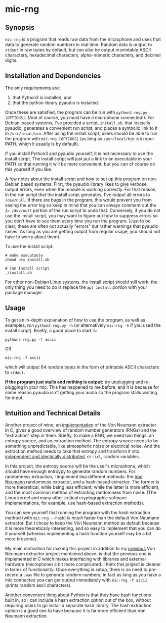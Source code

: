 # mic-rng

## Synopsis

`mic-rng` is a program that reads raw data from the microphone and uses that data to generate random numbers in real time. Random data is output to `stdout` in raw bytes by default, but can also be output in printable ASCII characters, hexadecimal characters, alpha-numeric characters, and decimal digits. 

## Installation and Dependencies

The only requirements are: 

1. that Python3 is installed, and 
2. that the python library pyaudio is installed.

Once these are satisfied, the program can be run with `python3 rng.py [OPTIONS]`. (And of course, you must have a microphone connected!). For Debian-based systems, I've provided a script, `install.sh`, that instsalls pyaudio, generates a convenient run script, and places a symbolic link to it in `/usr/local/bin`. After using the install script, users should be able to run the program with `mic-rng [OPTIONS]` (as long as `/usr/local/bin` is in your PATH, which it usually is by default).

If you install Python3 and pyaudio yourself, it is not necessary to use the install script. The install script will just put a link to an executable in your PATH so that running it will be more convenient, but you can of course do this yourself if you like.

A few notes about the install script and how to set up this program on non-Debian based systems: First, the pyaudio library likes to give verbose output errors, even when the module is working correctly. For that reason, in the run script that the install script generates, I've output all errors to `/dev/null`. If there are bugs in the program, this would prevent you from seeing the error log so keep in mind that you can always comment out the `2> /dev/null` portion of the run script to undo that. Conversely, if you do not use the install script, you may want to figure out how to suppress errors so you don't have to see them every time you run the program. (Just to be clear, these are often not actually "errors" but rather warnings that pyaudio raises. As long as you are getting output from regular usage, you should not have to worry about them).

To use the install script:

```
# make executable
chmod u+x install.sh

# run install script
./install.sh
```

For other non-Debian Linux systems, the install script should still work; the only thing you need to do is replace the `apt install` portion with your package manager.

## Usage

To get an in-depth explanation of how to use the program, as well as examples, run `python3 rng.py -h` (or alternatively `mic-rng -h` if you used the install script). Briefly, a good place to start is:

`python3 rng.py -f ascii`

OR

`mic-rng -f ascii`

which will output 64 random bytes in the form of printable ASCII characters to `stdout`.

**If the program just stalls and nothing is output:** try unplugging and re-plugging in your mic. This has happened to me before, and it is because for some reason pyaudio isn't getting your audio so the program stalls waiting for input.

## Intuition and Technical Details

Another project of mine, an [implementation](https://github.com/akblakney/Von-Neumann-randomness-extractor) of the Von Neumann extractor in C, gives a good overview of random number generators (RNGs) and the "extraction" step in them. Briefly, to make a RNG, we need two things: an entropy source, and an extraction method. The entropy source needs to be something unpredictable, like atmospheric noise or electrical noise. And the extraction method needs to take that entropy and transform it into [independent and identically distributed](https://en.wikipedia.org/wiki/Independent_and_identically_distributed_random_variables), or i.i.d., random variables. 

In this project, the entropy source will be the user's microphone, which should have enough entroypy to generate random numbers. For randomness extraction, I implement two different methods: the [Von Neumann](https://en.wikipedia.org/wiki/Randomness_extractor#Von_Neumann_extractor) randomness extractor, and a hash-based extractor. The former is more theoretical, while being less efficient; while the latter is more efficient, and the most common method of extracting randomness from noise. (The Linux kernel and many other critical cryptographic software implementations, for example, use hash-based extraction methods).

You can see yourself that running the program with the hash extraction method (with `mic-rng --hash`) is *much* faster than the default Von Neumann extractor. But I chose to keep the Von Neumann method as default because it is more theoretically interesting, and so easy to implement that you can do it yourself (whereas implementing a hash function yourself may be a bit more tiresome).

My main motivation for making this project in addition to my [previous](https://github.com/akblakney/Von-Neumann-randomness-extractor) Von Neumann extractor project mentioned above, is that the previous one is implemented in C which makes interfacing with libraries and external hardware (microphone) a bit more complicated. I think this project is cleaner in terms of functionality: Once everything is setup, there is no need to pre-record a `.wav` file to generate random numbers; in fact as long as you have a mic connected you can get output immediately with `mic-rng -f ascii` (prints random ascii characters).

Another convenient thing about Python is that they have hash functions built in, so I can include a hash extraction option out of the box, without requiring users to go install a separate hash library. The hash extraction option is a good one to have because it is far more efficient than Von Neumann extraction.
